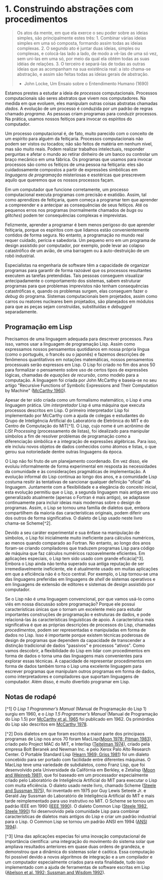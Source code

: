 # 1. Construindo abstrações com procedimentos

> Os atos da mente, em que ela exerce o seu poder sobre as ideias simples, são principalmente estes três: 1. Combinar várias ideias simples em uma só composta, formando assim todas as ideias complexas. 2. O segundo ato é juntar duas ideias, simples ou complexas, e colocá-las lado a lado, de modo a vê-las de uma só vez, sem uni-las em uma só, por meio da qual ela obtém todas as suas idéias de relações. 3. O terceiro é separá-las de todas as outras ideias que as acompanham na sua existência real: a isto chama-se abstração, e assim são feitas todas as ideias gerais de abstração.
> - John Locke, Um Ensaio sobre o Entendimento Humano (1690)


Estamos prestes a estudar a ideia de _processos_ computacionais. Processos computacionais são seres abstratos que vivem nos computadores. Na medida em que evoluem, eles manipulam outras coisas abstratas chamadas _dados_. A evolução de um processo é conduzida por um padrão de regras chamado _programa_. As pessoas criam programas para conduzir processos. Na prática, usamos nossos feitiços para invocar os espíritos do computador.

Um processo computacional é, de fato, muito parecido com o conceito de um espírito para alguém da feitiçaria. Processos computacionais não podem ser vistos ou tocados; não são feitos de matéria em nenhum nível, mas são muito reais. Podem realizar trabalhos intelectuais, responder perguntas e afetar o mundo ao retirar dinheiro de um banco ou controlar um braço mecânico em uma fábrica. Os programas que usamos para invocar processos são como os feitiços de uma pessoa na feitiçaria: eles são cuidadosamente compostos a partir de expressões simbólicas em _linguagens de programação_ misteriosas e esotéricas que prescrevem aquilo que queremos que os nossos processos façam.

Em um computador que funcione corretamente, um processo computacional executa programas com precisão e exatidão. Assim, tal como aprendizes de feitiçaria, quem começa a programar tem que  aprender a compreender e a antecipar as consequências de seus feitiços. Até os pequenos erros nos programas (normalmente chamados de _bugs_ ou _glitches_) podem ter consequências complexas e imprevistas.

Felizmente, aprender a programar é bem  menos perigoso do que aprender feitiçaria, porque os espíritos com que lidamos estão convenientemente contidos de forma segura. No entanto, a programação no mundo real requer cuidado, perícia e sabedoria. Um pequeno erro em um programa de design assistido por computador, por exemplo, pode levar ao colapso catastrófico de um avião, de uma barragem ou à auto-destruição de um robô industrial.

Especialistas na engenharia de software têm a capacidade de organizar programas para garantir de forma razoável que os processos resultantes executem as tarefas pretendidas. Tais pessoas conseguem visualizar antecipadamente o comportamento dos sistemas, sabem estruturar programas para que problemas imprevistos não tenham consequências catastróficas e, quando os problemas surgem, elas conseguem fazer o _debug_ do programa. Sistemas computacionais bem projetados, assim como carros ou reatores nucleares bem projetados, são planejados em módulos para que as peças sejam construídas, substituídas e _debugged_ separadamente.

## Programação em Lisp

Precisamos de uma linguagem adequada para descrever processos. Para isso, vamos usar a linguagem de programação Lisp. Assim como expressamos nossos pensamentos quotidianos em nossa própria língua (como o português, o francês ou o japonês) e fazemos descrições de fenômenos quantitativos em notações matemáticas, nossos pensamentos processuais serão expressos em Lisp. O Lisp foi criado no fim dos anos 50 para formalizar o pensamento sobre uso de certos tipos de expressões lógicas, chamadas de _equações de recursão_, como modelo para a computação. A linguagem foi criada por John McCarthy e baseia-se no seu artigo "Recursive Functions of Symbolic Expressions and Their Computation by Machine" ([McCarthy 1960](ADICIONAR_QUANDO_A_REFERÊNCIA_FOR_CRIADA)).

Apesar de ter sido criada como um formalismo matemático, o Lisp é uma linguagem prática. Um _interpretador_ Lisp é uma máquina que executa processos descritos em Lisp. O primeiro interpretador Lisp foi implementado por McCarthy com a ajuda de colegas e estudantes do Grupo de Inteligência Artificial do Laboratório de  Eletrônica do MIT e do Centro de Computação do MIT[^1]. O Lisp, cujo nome é um acrônimo de _LISt Processing_ (processamento de listas), foi idealizado para manipular símbolos a fim de resolver problemas de programação como a diferenciação simbólica e a integração de expressões algébricas. Para isso, ele incluiu novos objetos de dados conhecidos como átomos e listas, o que gerou sua notoriedade dentre outras linguagens da época.

O Lisp não foi fruto de um planejamento coordenado. Em vez disso, ele evoluiu informalmente de forma experimental em resposta às necessidades da comunidade e às considerações pragmáticas de implementação. A evolução informal do Lisp continua ao longo dos anos, e a comunidade Lisp costuma resitir às tentativas de sancionar qualquer definição "oficial" da linguagem. Juntamente com a flexibilidade e a elegância do conceito inicial, esta evolução permitiu que o Lisp, a segunda linguagem mais antiga em uso generalizado atualmente (apenas o Fortran é mais antigo), se adaptasse continuamente para incluir ideias mais modernas sobre o design de programas. Assim, o Lisp se tornou uma família de dialetos que, embora compartilhem da maioria das características originais, podem diferir uns dos outros de forma significativa. O dialeto de Lisp usado neste livro chama-se Scheme[^2].

Devido a seu caráter experimental e sua ênfase na manipulação de símbolos, o Lisp foi inicialmente muito ineficiente para cálculos numéricos, ao menos quando comparado ao Fortran. No entanto, ao longo dos anos foram-se criando compiladores que traduzem programas Lisp para código de máquina que faz cálculos numéricos razoavelmente eficientes. Em aplicações especiais, o Lisp tem sido usado com grande eficácia[^3]. Embora o Lisp ainda não tenha superado sua antiga reputação de ser irremediavelmente ineficiente, ele é atualmente usado em muitas aplicações em que a eficiência não é o foco central. Por exemplo, o Lisp tornou-se uma das linguagens preferidas em linguagens de _shell_ de sistemas operativos e em linguagens de extensão de editores e sistemas de design assistido por computador.

Se o Lisp não é uma linguagem convencional, por que vamos usá-lo como viés em nossa discussão sobre programação? Porque ele possui características únicas que o tornam um excelente meio para estudar importantes construções de programação e estruturas de dados, e pode relacioná-las às características linguísticas de apoio. A característica mais significativa é que as próprias descrições de processos do Lisp, chamadas _procedimentos_, podem ser representadas e manipuladas em forma de dados no Lisp. Isso é importante porque existem técnicas poderosas de design de programas que dependem da capacidade de transcender a distinção tradicional de dados "passivos" e processos "ativos". Como vamos descobrir, a flexibilidade do Lisp em lidar com procedimentos em forma de dados o torna uma das linguagens mais convenientes para explorar essas técnicas. A capacidade de representar procedimentos em forma de dados também torna o Lisp uma excelente linguagem para escrever programas que manipulam outros programas em forma de dados, como interpretadores e compiladores que suportam linguagens de computador. Além disso, é muito divertido programar em Lisp.

## Notas de rodapé

[^1] O _Lisp 1 Programmer’s Manual_ (Manual de Programação do Lisp 1) surgiu em 1960, e o _Lisp 1.5 Programmer’s Manual_ (Manual de Programação do Lisp 1.5) por [McCarthy et al. 1965](ADICIONAR_QUANDO_A_REFERÊNCIA_FOR_CRIADA) foi publicado em 1962. Os primórdios do Lisp são descritos em [McCarthy 1978](ADICIONAR_QUANDO_A_REFERÊNCIA_FOR_CRIADA).

[^2] Dois dialetos em que foram escritos a maior parte dos principaos programas de Lisp nos anos 70 foram MacLisp([Moon 1978; Pitman 1983](ADICIONAR_QUANDO_A_REFERÊNCIA_FOR_CRIADA)), criado pelo Project MAC do MIT, e Interlisp ([Teitelman 1974](ADICIONAR_QUANDO_A_REFERÊNCIA_FOR_CRIADA)), criado pela empresa Bolt Beranek and Newman Inc. e pelo Xerox Palo Alto Research Center. O Portable Standard Lisp ([Hearn 1969; Griss 1981](ADICIONAR_QUANDO_A_REFERÊNCIA_FOR_CRIADA)) foi um dialeto concebido para ser portado com facilidade entre diferentes máquinas. O MacLisp teve uma variedade de subdialetos, como Franz Lisp, que foi desenvolvido pela Universidade da Califórnia em Berkley, e Zetalisp ([Moon and Weinreb 1981](ADICIONAR_QUANDO_A_REFERÊNCIA_FOR_CRIADA)), que foi baseado em um processador especialmente criado pelo Laboratório de Inteligência Artificial do MIT para executar o Lisp com muita eficiência. O dialeto usado neste livro, chamado Scheme ([Steele and Sussman 1975](ADICIONAR_QUANDO_A_REFERÊNCIA_FOR_CRIADA)), foi inventado em 1975 por Guy Lewis Seteele Jr. e Gerald Jay Sussman do Laboratório de Inteligência Artificial do MIT e mais tarde reimplementado para uso instrutivo no MIT. O Scheme se tornou um padrão IEEE em 1990 ([IEEE 1990](ADICIONAR_QUANDO_A_REFERÊNCIA_FOR_CRIADA)). O dialeto Common Lisp ([Steele 1982, Steele 1990](ADICIONAR_QUANDO_A_REFERÊNCIA_FOR_CRIADA)) foi desenvolvido pela comunidade Lisp para combinar características de dialetos mais antigos do Lisp e criar um padrão industrial para o Lisp. O Common Lisp se tornou um padrão ANSI em 1994 ([ANSI 1994](ADICIONAR_QUANDO_A_REFERÊNCIA_FOR_CRIADA)).

[^3] Uma das aplicações especias foi uma inovação computacional de importância científica: uma integração do movimento do sistema solar que ampliava resultados anteriores em quase duas ordens de grandeza, e demonstrou que a dinâmica do sistemas solar é caótica. Essa computação foi possível devido a novos algoritmos de integração e a um compilador e um computador especialmente criados para esta finalidade, tudo isso implementado com a ajuda de ferramentas de software escritas em Lisp ([Abelson et al. 1992; Sussman and Wisdom 1992](ADICIONAR_QUANDO_A_REFERÊNCIA_FOR_CRIADA)).
